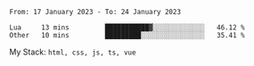 <!--START_SECTION:waka-->

```text
From: 17 January 2023 - To: 24 January 2023

Lua     13 mins         ███████████▓░░░░░░░░░░░░░   46.12 %
Other   10 mins         █████████░░░░░░░░░░░░░░░░   35.41 %
```

<!--END_SECTION:waka-->
My Stack: `html, css, js, ts, vue`
